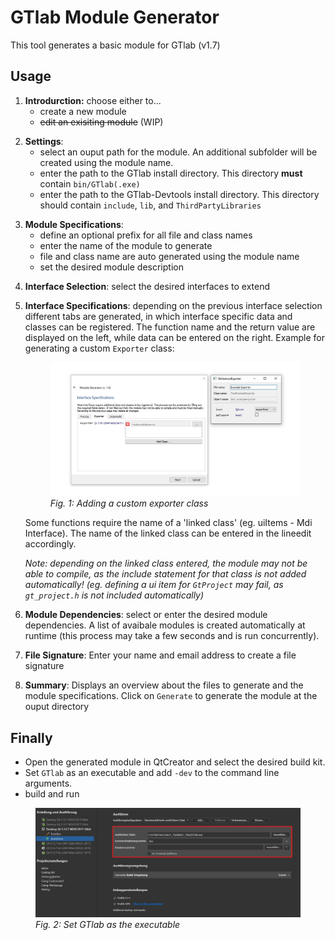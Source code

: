 # GTlab Module Generator

This tool generates a basic module for GTlab (v1.7)


## Usage

1. **Introdurction:** choose either to...
	* create a new module
	* ~~edit an exisiting module~~ (WIP)

</p> 

2. **Settings**: 
    * select an ouput path for the module. An additional subfolder will be created using the module name.
    * enter the path to the GTlab install directory. This directory **must** contain `bin/GTlab(.exe)`
    * enter the path to the GTlab-Devtools install directory. This directory should contain `include`, `lib`, and `ThirdPartyLibraries`

</p>

3. **Module Specifications**:
    * define an optional prefix for all file and class names
    * enter the name of the module to generate
    * file and class name are auto generated using the module name
    * set the desired module description 

</p>

4. **Interface Selection**: select the desired interfaces to extend 


5. **Interface Specifications**: depending on the previous interface selection different tabs are generated, in which interface specific data and classes can be registered. The function name and the return value are displayed on the left, while data can be entered on the right. Example for generating a custom `Exporter` class:

    <figure class="image">
        <img src="/images/add_class_example.jpg" alt="Adding a custom exporter class">
        <figcaption> <i>Fig. 1: Adding a custom exporter class</i></figcaption>
    </figure>

    Some functions require the name of a 'linked class' (eg. uiItems - Mdi Interface). The name of the linked class can be entered in the lineedit accordingly.

    _Note: depending on the linked class entered, the module may not be able to compile, as the include statement for that class is not added automatically! (eg. defining a ui item for `GtProject` may fail, as `gt_project.h` is not included automatically)_

6. **Module Dependencies**: select or enter the desired module dependencies. A list of avaibale modules is created automatically at runtime (this process may take a few seconds and is run concurrently). 

</p>

7. **File Signature**: Enter your name and email address to create a file signature

8. **Summary**: Displays an overview about the files to generate and the module specifications. Click on `Generate` to generate the module at the ouput directory


## Finally

* Open the generated module in QtCreator and select the desired build kit. 
* Set `GTlab` as an executable and add `-dev` to the command line arguments.
* build and run

<figure class="image">
    <img src="/images/set_gtlab_executable.jpg" alt="Set GTlab as the executable">
    <figcaption> <i>Fig. 2: Set GTlab as the executable</i></figcaption>
</figure>

